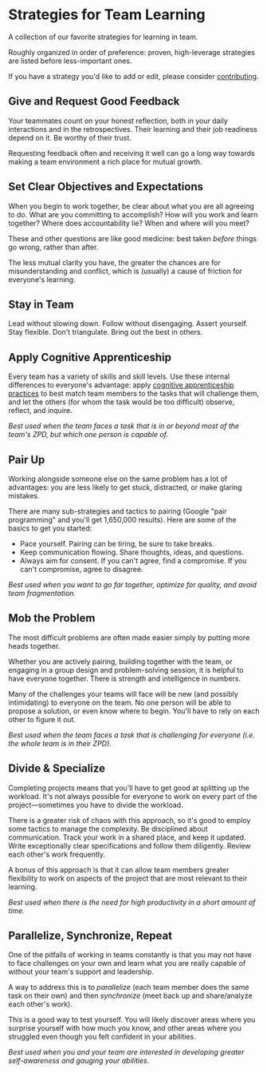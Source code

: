 # Strategies for Team Learning

A collection of our favorite strategies for learning in team.

Roughly organized in order of preference: proven, high-leverage strategies are listed before less-important ones.

If you have a strategy you'd like to add or edit, please consider [contributing](../CONTRIBUTING.md).

## Give and Request Good Feedback

Your teammates count on your honest reflection, both in your daily interactions and in the retrospectives. Their learning and their job readiness depend on it. Be worthy of their trust.

Requesting feedback often and receiving it well can go a long way towards making a team environment a rich place for mutual growth.

## Set Clear Objectives and Expectations

When you begin to work together, be clear about what you are all agreeing to do. What are you committing to accomplish? How will you work and learn together? Where does accountability lie? When and where will you meet?

These and other questions are like good medicine: best taken _before_ things go wrong, rather than after.

The less mutual clarity you have, the greater the chances are for misunderstanding and conflict, which is (usually) a cause of friction for everyone's learning.

## Stay in Team

Lead without slowing down. Follow without disengaging. Assert yourself. Stay flexible. Don't triangulate. Bring out the best in others.

## Apply Cognitive Apprenticeship

Every team has a variety of skills and skill levels. Use these internal differences to everyone's advantage: apply [cognitive apprenticeship practices][cog-app] to best match team members to the tasks that will challenge them, and let the others (for whom the task would be too difficult) observe, reflect, and inquire.

_Best used when the team faces a task that is in or beyond most of the team's ZPD, but which one person is capable of._

## Pair Up

Working alongside someone else on the same problem has a lot of advantages: you are less likely to get stuck, distracted, or make glaring mistakes.

There are many sub-strategies and tactics to pairing (Google "pair programming" and you'll get 1,650,000 results). Here are some of the basics to get you started:

- Pace yourself. Pairing can be tiring, be sure to take breaks.
- Keep communication flowing. Share thoughts, ideas, and questions.
- Always aim for consent. If you can't agree, find a compromise. If you can't compromise, agree to disagree.

_Best used when you want to go far together, optimize for quality, and avoid team fragmentation._

## Mob the Problem

The most difficult problems are often made easier simply by putting more heads together.

Whether you are actively pairing, building together with the team, or engaging in a group design and problem-solving session, it is helpful to have everyone together. There is strength and intelligence in numbers.

Many of the challenges your teams will face will be new (and possibly intimidating) to everyone on the team. No one person will be able to propose a solution, or even know where to begin. You'll have to rely on each other to figure it out.

_Best used when the team faces a task that is challenging for everyone (i.e. the whole team is in their ZPD)._

## Divide & Specialize

Completing projects means that you'll have to get good at splitting up the workload. It's not always possible for everyone to work on every part of the project—sometimes you have to divide the workload.

There is a greater risk of chaos with this approach, so it's good to employ some tactics to manage the complexity. Be disciplined about communication. Track your work in a shared place, and keep it updated. Write exceptionally clear specifications and follow them diligently. Review each other's work frequently.

A bonus of this approach is that it can allow team members greater flexibility to work on aspects of the project that are most relevant to their learning.

_Best used when there is the need for high productivity in a short amount of time._

## Parallelize, Synchronize, Repeat

One of the pitfalls of working in teams constantly is that you may not have to face challenges on your own and learn what you are really capable of without your team's support and leadership.

A way to address this is to _parallelize_ (each team member does the same task on their own) and then _synchronize_ (meet back up and share/analyze each other's work).

This is a good way to test yourself. You will likely discover areas where you surprise yourself with how much you know, and other areas where you struggled even though you felt confident in your abilities.

_Best used when you and your team are interested in developing greater self-awareness and gauging your abilities_.

[cog-app]: ../Game_Manual/Cognitive_Apprenticeship.md
